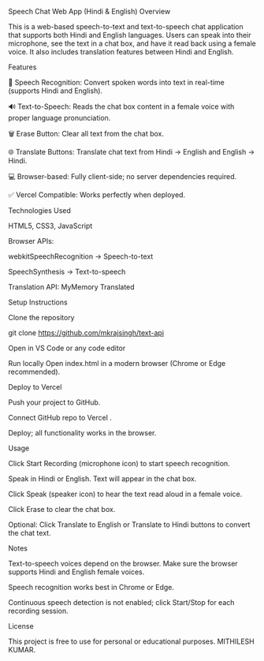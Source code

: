 Speech Chat Web App (Hindi & English)
Overview

This is a web-based speech-to-text and text-to-speech chat application that supports both Hindi and English languages. Users can speak into their microphone, see the text in a chat box, and have it read back using a female voice. It also includes translation features between Hindi and English.

Features

🎤 Speech Recognition: Convert spoken words into text in real-time (supports Hindi and English).

🔊 Text-to-Speech: Reads the chat box content in a female voice with proper language pronunciation.

🗑️ Erase Button: Clear all text from the chat box.

🌐 Translate Buttons: Translate chat text from Hindi → English and English → Hindi.

💻 Browser-based: Fully client-side; no server dependencies required.

✅ Vercel Compatible: Works perfectly when deployed.

Technologies Used

HTML5, CSS3, JavaScript

Browser APIs:

webkitSpeechRecognition → Speech-to-text

SpeechSynthesis → Text-to-speech

Translation API: MyMemory Translated

Setup Instructions

Clone the repository

git clone <https://github.com/mkrajsingh/text-api>


Open in VS Code or any code editor

Run locally
Open index.html in a modern browser (Chrome or Edge recommended).

Deploy to Vercel

Push your project to GitHub.

Connect GitHub repo to Vercel
.

Deploy; all functionality works in the browser.

Usage

Click Start Recording (microphone icon) to start speech recognition.

Speak in Hindi or English. Text will appear in the chat box.

Click Speak (speaker icon) to hear the text read aloud in a female voice.

Click Erase to clear the chat box.

Optional: Click Translate to English or Translate to Hindi buttons to convert the chat text.

Notes

Text-to-speech voices depend on the browser. Make sure the browser supports Hindi and English female voices.

Speech recognition works best in Chrome or Edge.

Continuous speech detection is not enabled; click Start/Stop for each recording session.


License

This project is free to use for personal or educational purposes. 
MITHILESH KUMAR.
